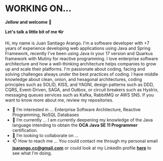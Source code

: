 <h1>WORKING ON...</h1>

<b>Jellow and welcome</b> 👋

<b>Let's talk a little bit of me 👓</b>

Hi, my name is Juan Santiago Arango. I'm a software developer with +7 years of experience developing web applications using Java and Spring Framework, recently I've been using Java in your 17 version and Quarkus framework with Mutiny for reactive programming. I love enterprise software architecture and how a well-thinking architecture helps companies to grow up and scale their platforms. I'm passionate about coding, facing and solving challenges always under the best practices of coding. I have middle knowledge about clean, onion, and hexagonal architectures, coding principles such as SOLID, KISS, and YAGNI, design patterns such as DDD, CQRS, Event-Driven, SAGA, and Outbox, or circuit breakers such as Hystrix, messaging queues services such as Kafka, RabbitMQ or AWS SNS. If you want to know more about me, review my repositories.

- 👀 I’m interested in ... Enterprise Software Architecture, Reactive Programming, NoSQL Databases
- 🌱 I’m currently ... I am currently deepening my knowledge of the Java language intending to obtain the <b>OCA Java SE 11 Programmer</b> certification.
- 💞️ I’m looking to collaborate on ... 
- 📫 How to reach me ... You could contact me through my personal email <a href="mailto:jsarango.cc@gmail.com" target="_blank"><b>jsarango.cc@gmail.com</b></a> or could look at my LinkedIn profile <a href="https://www.linkedin.com/in/jsarangog/" target="_blank"><b>here</b></a> to see what I'm doing.

<!---
jsarangogi/jsarangogi is a ✨ special ✨ repository because its `README.md` (this file) appears on your GitHub profile.
You can click the Preview link to take a look at your changes.
--->
